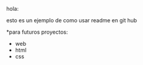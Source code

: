  hola:



 esto  es un ejemplo de como usar readme  en git hub 


*para futuros proyectos:
 * web
 * html
 * css
 